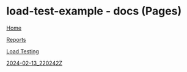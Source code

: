 # load-test-example - docs (Pages)

[Home](https://mdonahue-godaddy.github.io/k6-web-dashboard-example/)

[Reports](https://mdonahue-godaddy.github.io/k6-web-dashboard-example/reports/)

[Load Testing](https://mdonahue-godaddy.github.io/k6-web-dashboard-example/reports/load-testing/)


[2024-02-13_220242Z](https://mdonahue-godaddy.github.io/k6-web-dashboard-example/reports/load-testing/2024-02-13_220242Z/index.html)

